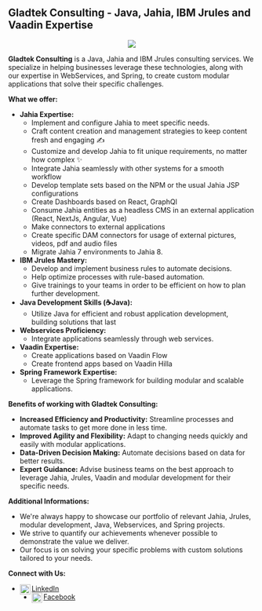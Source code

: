 ## Gladtek Consulting - Java, Jahia, IBM Jrules and Vaadin Expertise
<p align="center">
   <img src="https://avatars.githubusercontent.com/u/21970440?s=200&v=4"/>
</p>


**Gladtek Consulting** is a Java, Jahia and IBM Jrules consulting services. We specialize in helping businesses leverage these technologies, along with our expertise in WebServices, and Spring, to create custom modular applications that solve their specific challenges.

**What we offer:**

* **Jahia Expertise:**
    * Implement and configure Jahia to meet specific needs.
    * Craft content creation and management strategies to keep content fresh and engaging ✍️
    * Customize and develop Jahia to fit unique requirements, no matter how complex  ✨
    * Integrate Jahia seamlessly with other systems for a smooth workflow
    * Develop template sets based on the NPM or the usual Jahia JSP configurations
    * Create Dashboards based on React, GraphQl
    * Consume Jahia entities as a headless CMS in an external application (React, NextJs, Angular, Vue)
    * Make connectors to external applications
    * Create specific DAM connectors for usage of external pictures, videos, pdf and audio files
    * Migrate Jahia 7 environments to Jahia 8.
* **IBM Jrules Mastery:**
    * Develop and implement business rules to automate decisions.
    * Help optimize processes with rule-based automation.
    * Give trainings to your teams in order to be efficient on how to plan further development.
* **Java Development Skills (☕Java):**
    * Utilize Java for efficient and robust application development, building solutions that last  ️
* **Webservices Proficiency:**
    * Integrate applications seamlessly through web services.
* **Vaadin Expertise:**
    * Create applications based on Vaadin Flow
    * Create frontend apps based on Vaadin Hilla
* **Spring Framework Expertise:**
    * Leverage the Spring framework for building modular and scalable applications.

**Benefits of working with Gladtek Consulting:**

* **Increased Efficiency and Productivity:** Streamline processes and automate tasks to get more done in less time.
* **Improved Agility and Flexibility:** Adapt to changing needs quickly and easily with modular applications.
* **Data-Driven Decision Making:** Automate decisions based on data for better results.
* **Expert Guidance:** Advise business teams on the best approach to leverage Jahia, Jrules, Vaadin and modular development for their specific needs.

**Additional Informations:**

* We're always happy to showcase our portfolio of relevant Jahia, Jrules, modular development, Java, Webservices, and Spring projects.
* We strive to quantify our achievements whenever possible to demonstrate the value we deliver.
* Our focus is on solving your specific problems with custom solutions tailored to your needs.

**Connect with Us:**

* <a href="https://www.linkedin.com/company/gladtek/"><img align="left" src="https://raw.githubusercontent.com/dheereshagrwal/colored-icons/master/public/logos/linkedin/linkedin.svg" alt="Gladtek | LinkedIn" width="21px"/></a> [LinkedIn](https://www.linkedin.com/company/gladtek)
* <a href="https://www.facebook.com/gladtek/"><img align="left" src="https://raw.githubusercontent.com/dheereshagrwal/colored-icons/master/public/logos/facebook/facebook.svg" alt="GladTek | Facebook" width="21px"/></a> [Facebook](https://www.facebook.com/gladtek)
